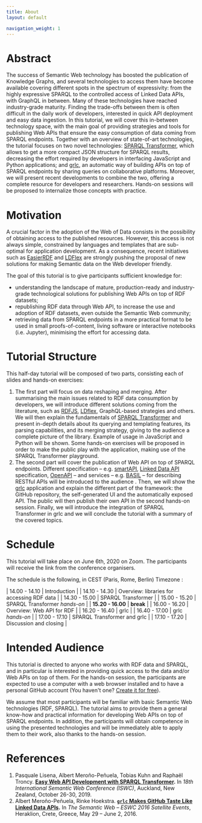 ```yaml
---
title: About
layout: default

navigation_weight: 1
---
```


# Abstract
The success of Semantic Web technology has boosted the publication of Knowledge Graphs, and several technologies to access them have become available covering different spots in the spectrum of expressivity: from the highly expressive SPARQL to the controlled access of Linked Data APIs, with GraphQL in between. Many of these technologies have reached industry-grade maturity. Finding the trade-offs between them is often difficult in the daily work of developers, interested in quick API deployment and easy data ingestion. In this tutorial, we will cover this in-between technology space, with the main goal of providing strategies and tools for publishing Web APIs that ensure the easy consumption of data coming from SPARQL endpoints. Together with an overview of state-of-art technologies, the tutorial focuses on two novel technologies: [SPARQL Transformer](https://github.com/D2KLab/sparql-transformer), which allows to get a more compact JSON structure for SPARQL results, decreasing the effort required by developers in interfacing JavaScript and Python applications; and [grlc](http://grlc.io/), an automatic way of building APIs on top of SPARQL endpoints by sharing queries on collaborative platforms. Moreover, we will present recent developments to combine the two, offering a complete resource for developers and researchers. Hands-on sessions will be proposed to internalize those concepts with practice.

# Motivation

A crucial factor in the adoption of the Web of Data consists in the possibility of obtaining access to the published resources. However, this access is not always simple, constrained by languages and templates that are sub-optimal for application development. As a consequence, recent initiatives such as [EasierRDF](https://github.com/w3c/EasierRDF) and [LDFlex](https://github.com/LDflex/LDflex ) are strongly pushing the proposal of new solutions for making Semantic data on the Web developer friendly.

The goal of this tutorial is to give participants sufficient knowledge for:
- understanding the landscape of mature, production-ready and industry-grade technological solutions for publishing Web APIs on top of RDF datasets;
- republishing RDF data through Web API, to increase the use and adoption of RDF datasets, even outside the Semantic Web community;
- retrieving data from SPARQL endpoints in a more practical format to be used in small proofs-of-content, living software or interactive notebooks (i.e. Jupyter), minimising the effort for accessing data.

# Tutorial Structure

This half-day tutorial will be composed of two parts, consisting each of slides and hands-on exercises:
1. The first part will focus on data reshaping and merging. After summarising the main issues related to RDF data consumption by developers, we will introduce different solutions coming from the literature, such as [RDFJS](https://rdf.js.org/data-model-spec/),  [LDflex](https://github.com/LDflex/LDflex), GraphQL-based strategies and others. We will then explain the fundamentals of [SPARQL Transformer](https://github.com/D2KLab/sparql-transformer) and present in-depth details about its querying and templating features, its parsing capabilities, and its merging strategy, giving to the audience a complete picture of the library. Example of usage in JavaScript and Python will be shown. Some hands-on exercises will be proposed in order to make the public play with the application, making use of the SPARQL Transformer playground.
2. The second part will cover the publication of Web API on top of SPARQL endpoints. Different specification – e.g. [smartAPI](https://smart-api.info/), [Linked Data API](https://github.com/UKGovLD/linked-data-api) specification, [OpenAPI](https://www.openapis.org/) – and services – e.g. [BASIL](https://github.com/the-open-university/basil) – for describing RESTful APIs will be introduced to the audience . Then, we will show the [grlc](grlc.io) application and explain the different part of the framework: the GitHub repository, the self-generated UI and the automatically exposed API. The public will then publish their own API in the second hands-on session. Finally, we will introduce the integration of SPARQL Transformer in grlc and we will conclude the tutorial with a summary of the covered topics.

# Schedule

This tutorial will take place on June 6th, 2020 on Zoom. The participants will receive the link from the conference organisers.

The schedule is the following, in CEST (Paris, Rome, Berlin) Timezone :

| 14.00 - 14.10  	  | Introduction                               	|
| 14.10 - 14.30   	| Overview: libraries for accessing RDF data 	|
| 14.30 - 15.00  	  | SPARQL Transformer                         	|
| 15.00 - 15.20 	  | SPARQL Transformer _hands-on_                	|
| **15.20 - 16.00** | **break**                               	|
| 16.00 - 16.20 	  | Overview: Web API for RDF                  	|
| 16.20 - 16.40 	  | grlc                                       	|
| 16.40 - 17.00 	  | grlc _hands-on_                              	|
| 17.00 - 17.10 	  | SPARQL Transformer and grlc                	|
| 17.10 - 17.20 	  | Discussion and closing                     	|


# Intended Audience

This tutorial is directed to anyone who works with RDF data and SPARQL, and in particular is interested in providing quick access to the data and/or Web APIs on top of them. For the hands-on session, the participants are expected to use a computer with a web browser installed and to have a personal GitHub account (You haven't one? [Create it for free](https://github.com/join)).

We assume that most participants will be familiar with basic Semantic Web technologies (RDF, SPARQL). The tutorial aims to provide them a general know-how and practical information for developing Web APIs on top of SPARQL endpoints. In addition, the participants will obtain competence in using the presented technologies and will be immediately able to apply them to their work, also thanks to the hands-on session.

# References

1. Pasquale Lisena, Albert Meroño-Peñuela, Tobias Kuhn and Raphaël Troncy. **[Easy Web API Development with SPARQL Transformer](http://www.eurecom.fr/en/publication/5927/download/data-publi-5927.pdf).** In *18th International Semantic Web Conference (ISWC)*, Auckland, New Zealand, October 26-30, 2019.
1. Albert Meroño-Peñuela, Rinke Hoekstra. **[`grlc` Makes GitHub Taste Like Linked Data APIs](http://ceur-ws.org/Vol-1629/paper7.pdf).** In *The Semantic Web – ESWC 2016 Satellite Events*, Heraklion, Crete, Greece, May 29 – June 2, 2016.
